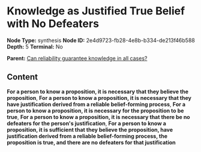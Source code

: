 # Knowledge as Justified True Belief with No Defeaters

**Node Type:** synthesis
**Node ID:** 2e4d9723-fb28-4e8b-b334-de213f46b588
**Depth:** 5
**Terminal:** No

**Parent:** [Can reliability guarantee knowledge in all cases?](can-reliability-guarantee-knowledge-in-all-cases-antithesis-90912dd0-dc96-4888-acef-a86e8d778db1.md)

## Content

**For a person to know a proposition, it is necessary that they believe the proposition**, **For a person to know a proposition, it is necessary that they have justification derived from a reliable belief-forming process**, **For a person to know a proposition, it is necessary for the proposition to be true**, **For a person to know a proposition, it is necessary that there be no defeaters for the person's justification**, **For a person to know a proposition, it is sufficient that they believe the proposition, have justification derived from a reliable belief-forming process, the proposition is true, and there are no defeaters for that justification**
